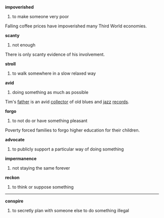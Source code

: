 **impoverished**
1. to make someone very poor

Falling coffee prices have impoverished many Third World economies.

**scanty**
1. not enough

There is only scanty evidence of his involvement.

**stroll**
1. to walk somewhere in a slow relaxed way

**avid**
1. doing something as much as possible

Tim's [father](https://www.ldoceonline.com/dictionary/father "father") is an avid [collector](https://www.ldoceonline.com/dictionary/collector "collector") of old blues and [jazz](https://www.ldoceonline.com/dictionary/jazz "jazz") [records](https://www.ldoceonline.com/dictionary/record "record").

**forgo**
1. to not do or have something pleasant

Poverty forced families to forgo higher education for their children.

**advocate**
1. to publicly support a particular way of doing something

**impermanence**
1. not staying the same forever

**reckon**
1. to think or suppose something

---
**conspire**
1. to secretly plan with someone else to do something illegal

